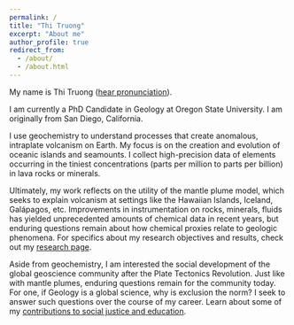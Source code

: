```yaml
---
permalink: /
title: "Thi Truong"
excerpt: "About me"
author_profile: true
redirect_from: 
  - /about/
  - /about.html
---
```


My name is Thi Truong ([hear pronunciation](https://namedrop.io/thitruong)).

I am currently a PhD Candidate in Geology at Oregon State University. I am originally from San Diego, California.

I use geochemistry to understand processes that create anomalous, intraplate volcanism on Earth. My focus is on the creation and evolution of oceanic islands and seamounts. I collect high-precision data of elements occurring in the tiniest concentrations (parts per million to parts per billion) in lava rocks or minerals.

Ultimately, my work reflects on the utility of the mantle plume model, which seeks to explain volcanism at settings like the Hawaiian Islands, Iceland, Galápagos, etc. Improvements in instrumentation on rocks, minerals, fluids has yielded unprecedented amounts of chemical data in recent years, but enduring questions remain about how chemical proxies relate to geologic phenomena. For specifics about my research objectives and results, check out my [research page](https://thi-truong.github.io/publications/).

Aside from geochemistry, I am interested the social development of the global geoscience community after the Plate Tectonics Revolution. Just like with mantle plumes, enduring questions remain for the community today. For one, if Geology is a global science, why is exclusion the norm? I seek to answer such questions over the course of my career. Learn about some of my [contributions to social justice and education](https://thi-truong.github.io/contributions/).
